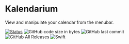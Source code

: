 # Kalendarium
View and manipulate your calendar from the menubar.

[![Status](https://travis-ci.org/MikeManzo/Ansi.svg?branch=master)](https://travis-ci.org/MikeManzo/Kalendarium)
![GitHub code size in bytes](https://img.shields.io/github/languages/code-size/mikemanzo/Kalendarium.svg)
![GitHub last commit](https://img.shields.io/github/last-commit/MikeManzo/Kalendarium.svg)
![GitHub All Releases](https://img.shields.io/github/downloads/MikeManzo/Kalendarium/total.svg)
![Swift](https://img.shields.io/badge/%20in-swift%205.1-orange.svg)
